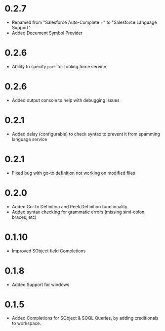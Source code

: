 # 0.2.7

* Renamed from "Salesforce Auto-Complete +" to "Salesforce Language Support"
* Added Document Symbol Provider

# 0.2.6

* Ability to specify `port` for tooling.force service

# 0.2.6

* Added output console to help with debugging issues

# 0.2.1

* Added delay (configurable) to check syntax to prevent it from spamming language service

# 0.2.1

* Fixed bug with go-to definition not working on modified files

# 0.2.0

* Added Go-To Definition and Peek Definition functionality
* Added syntax checking for grammatic errors (missing simi-colon, braces, etc)

# 0.1.10

* Improved SObject field Completions

# 0.1.8

* Added Support for windows

# 0.1.5

* Added Completions for SObject & SOQL Queries, by adding creditionals to workspace.